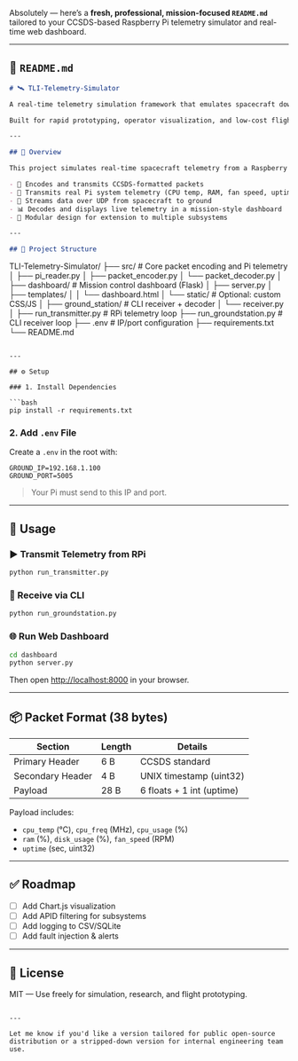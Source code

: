 Absolutely — here’s a **fresh, professional, mission-focused `README.md`** tailored to your CCSDS-based Raspberry Pi telemetry simulator and real-time web dashboard.

---

## 📘 `README.md`

```markdown
# 🛰️ TLI-Telemetry-Simulator

A real-time telemetry simulation framework that emulates spacecraft downlink using CCSDS-compliant packets from a Raspberry Pi-5 "spacecraft" to a mission control ground station dashboard.

Built for rapid prototyping, operator visualization, and low-cost flight-like testing environments.

---

## 🚀 Overview

This project simulates real-time spacecraft telemetry from a Raspberry Pi system using realistic packet encoding, UDP downlink, and a Flask-based mission control dashboard with a modern web interface.

- 🔧 Encodes and transmits CCSDS-formatted packets
- 🧠 Transmits real Pi system telemetry (CPU temp, RAM, fan speed, uptime)
- 📡 Streams data over UDP from spacecraft to ground
- 📊 Decodes and displays live telemetry in a mission-style dashboard
- 🧱 Modular design for extension to multiple subsystems

---

## 📁 Project Structure

```

TLI-Telemetry-Simulator/
├── src/                        # Core packet encoding and Pi telemetry
│   ├── pi\_reader.py
│   ├── packet\_encoder.py
│   └── packet\_decoder.py
│
├── dashboard/                  # Mission control dashboard (Flask)
│   ├── server.py
│   ├── templates/
│   │   └── dashboard.html
│   └── static/                 # Optional: custom CSS/JS
│
├── ground\_station/            # CLI receiver + decoder
│   └── receiver.py
│
├── run\_transmitter.py         # RPi telemetry loop
├── run\_groundstation.py       # CLI receiver loop
├── .env                       # IP/port configuration
├── requirements.txt
└── README.md

````

---

## ⚙️ Setup

### 1. Install Dependencies

```bash
pip install -r requirements.txt
````

### 2. Add `.env` File

Create a `.env` in the root with:

```env
GROUND_IP=192.168.1.100
GROUND_PORT=5005
```

> Your Pi must send to this IP and port.

---

## 🔄 Usage

### ▶️ Transmit Telemetry from RPi

```bash
python run_transmitter.py
```

### 📡 Receive via CLI

```bash
python run_groundstation.py
```

### 🌐 Run Web Dashboard

```bash
cd dashboard
python server.py
```

Then open [http://localhost:8000](http://localhost:8000) in your browser.

---

## 📦 Packet Format (38 bytes)

| Section          | Length | Details                   |
| ---------------- | ------ | ------------------------- |
| Primary Header   | 6 B    | CCSDS standard            |
| Secondary Header | 4 B    | UNIX timestamp (uint32)   |
| Payload          | 28 B   | 6 floats + 1 int (uptime) |

Payload includes:

* `cpu_temp` (°C), `cpu_freq` (MHz), `cpu_usage` (%)
* `ram` (%), `disk_usage` (%), `fan_speed` (RPM)
* `uptime` (sec, uint32)

---

## ✅ Roadmap

* [ ] Add Chart.js visualization
* [ ] Add APID filtering for subsystems
* [ ] Add logging to CSV/SQLite
* [ ] Add fault injection & alerts

---

## 📜 License

MIT — Use freely for simulation, research, and flight prototyping.

```

---

Let me know if you'd like a version tailored for public open-source distribution or a stripped-down version for internal engineering team use.
```
